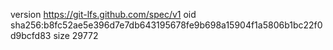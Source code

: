 version https://git-lfs.github.com/spec/v1
oid sha256:b8fc52ae5e396d7e7db643195678fe9b698a15904f1a5806b1bc22f0d9bcfd83
size 29772

